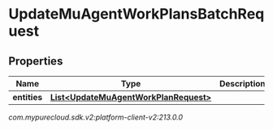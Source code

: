 # UpdateMuAgentWorkPlansBatchRequest


## Properties

| Name | Type | Description | Notes |
| ------------ | ------------- | ------------- | ------------- |
| **entities** | [**List&lt;UpdateMuAgentWorkPlanRequest&gt;**](UpdateMuAgentWorkPlanRequest) |  |  [optional] |




_com.mypurecloud.sdk.v2:platform-client-v2:213.0.0_
